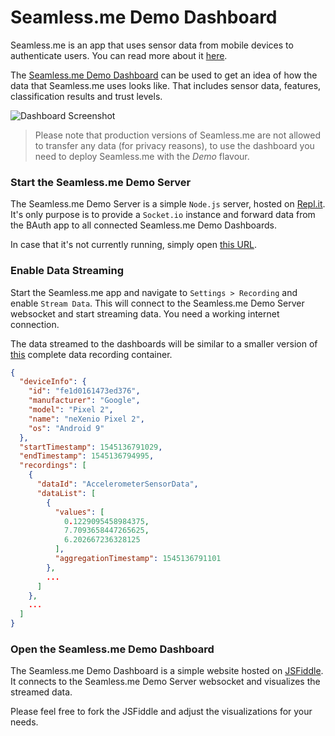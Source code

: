 # Seamless.me Demo Dashboard

Seamless.me is an app that uses sensor data from mobile devices to authenticate users. You can read more about it [here](https://seamless.me).

The [Seamless.me Demo Dashboard](https://nexenio.github.io/Seamless.me-Demo-Dashboard/) can be used to get an idea of how the data that Seamless.me uses looks like. That includes sensor data, features, classification results and trust levels.

![Dashboard Screenshot](https://raw.githubusercontent.com/neXenio/Seamless.me-Demo-Dashboard/master/media/dashboard-screenshot.jpg)

> Please note that production versions of Seamless.me are not allowed to transfer any data (for privacy reasons), to use the dashboard you need to deploy Seamless.me with the *Demo* flavour.

### Start the Seamless.me Demo Server

The Seamless.me Demo Server is a simple `Node.js` server, hosted on [Repl.it](https://repl.it/@Steppschuh/BAuth-Demo-Server). It's only purpose is to provide a `Socket.io` instance and forward data from the BAuth app to all connected Seamless.me Demo Dashboards.

In case that it's not currently running, simply open [this URL](https://repl.it/@Steppschuh/BAuth-Demo-Server).

### Enable Data Streaming

Start the Seamless.me app and navigate to `Settings > Recording` and enable `Stream Data`. This will connect to the Seamless.me Demo Server websocket and start streaming data. You need a working internet connection.

The data streamed to the dashboards will be similar to a smaller version of [this](https://github.com/neXenio/BAuth-Demo-Dashboard/blob/master/media/record-container.json) complete data recording container.

```json
{
  "deviceInfo": {
    "id": "fe1d0161473ed376",
    "manufacturer": "Google",
    "model": "Pixel 2",
    "name": "neXenio Pixel 2",
    "os": "Android 9"
  },
  "startTimestamp": 1545136791029,
  "endTimestamp": 1545136794995,
  "recordings": [
    {
      "dataId": "AccelerometerSensorData",
      "dataList": [
        {
          "values": [
            0.1229095458984375,
            7.7093658447265625,
            6.202667236328125
          ],
          "aggregationTimestamp": 1545136791101
        },
        ...
      ]
    },
    ...
  ]
}
```

### Open the Seamless.me Demo Dashboard

The Seamless.me Demo Dashboard is a simple website hosted on [JSFiddle](https://jsfiddle.net/Steppschuh/p38bkycq/). It connects to the Seamless.me Demo Server websocket and visualizes the streamed data.

Please feel free to fork the JSFiddle and adjust the visualizations for your needs.
